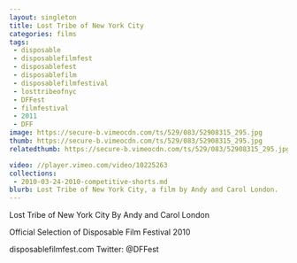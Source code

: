 ```yaml
---
layout: singleton
title: Lost Tribe of New York City
categories: films
tags:
 - disposable
 - disposablefilmfest
 - disposablefest
 - disposablefilm
 - disposablefilmfestival
 - losttribeofnyc
 - DFFest
 - filmfestival
 - 2011
 - DFF
image: https://secure-b.vimeocdn.com/ts/529/083/52908315_295.jpg
thumb: https://secure-b.vimeocdn.com/ts/529/083/52908315_295.jpg
relatedthumb: https://secure-b.vimeocdn.com/ts/529/083/52908315_295.jpg

video: //player.vimeo.com/video/10225263
collections:
 - 2010-03-24-2010-competitive-shorts.md
blurb: Lost Tribe of New York City, a film by Andy and Carol London.
---
```


Lost Tribe of New York City
By Andy and Carol London

Official Selection of Disposable Film Festival 2010

disposablefilmfest.com
Twitter: @DFFest